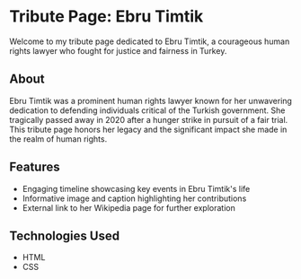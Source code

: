 # Tribute Page: Ebru Timtik

Welcome to my tribute page dedicated to Ebru Timtik, a courageous human rights lawyer who fought for justice and fairness in Turkey.

## About

Ebru Timtik was a prominent human rights lawyer known for her unwavering dedication to defending individuals critical of the Turkish government. She tragically passed away in 2020 after a hunger strike in pursuit of a fair trial. This tribute page honors her legacy and the significant impact she made in the realm of human rights.

## Features

- Engaging timeline showcasing key events in Ebru Timtik's life
- Informative image and caption highlighting her contributions
- External link to her Wikipedia page for further exploration

## Technologies Used

- HTML
- CSS

